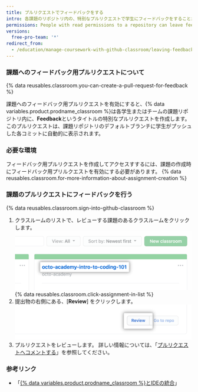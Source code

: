 ```yaml
---
title: プルリクエストでフィードバックをする
intro: 各課題のリポジトリ内の、特別なプルリクエストで学生にフィードバックをすることができます。
permissions: People with read permissions to a repository can leave feedback in a pull request for the repository.
versions:
  free-pro-team: '*'
redirect_from:
  - /education/manage-coursework-with-github-classroom/leaving-feedback-in-github
---
```


### 課題へのフィードバック用プルリクエストについて

{% data reusables.classroom.you-can-create-a-pull-request-for-feedback %}

課題へのフィードバック用プルリクエストを有効にすると、{% data variables.product.prodname_classroom %}は各学生またはチームの課題リポジトリ内に、**Feedback**というタイトルの特別なプルリクエストを作成します。 このプルリクエストは、課題リポジトリのデフォルトブランチに学生がプッシュした各コミットに自動的に表示されます。

### 必要な環境

フィードバック用プルリクエストを作成してアクセスすするには、課題の作成時にフィードバック用プリルクエストを有効にする必要があります。 {% data reusables.classroom.for-more-information-about-assignment-creation %}

### 課題のプルリクエストにフィードバックを行う

{% data reusables.classroom.sign-into-github-classroom %}
1. クラスルームのリストで、レビューする課題のあるクラスルームをクリックします。 ![Organizationのクラスルームのリストにあるクラスルーム](/assets/images/help/classroom/click-classroom-in-list.png)
{% data reusables.classroom.click-assignment-in-list %}
1. 提出物の右側にある、[**Review**] をクリックします。 ![提出した課題のリストにある、課題の [Review] ボタン](/assets/images/help/classroom/assignments-click-review-button.png)
1. プルリクエストをレビューします。 詳しい情報については、「[プルリクエストへコメントする](/github/collaborating-with-issues-and-pull-requests/commenting-on-a-pull-request)」を参照してください。

### 参考リンク

- 「[{% data variables.product.prodname_classroom %}とIDEの統合](/education/manage-coursework-with-github-classroom/integrate-github-classroom-with-an-ide)」
